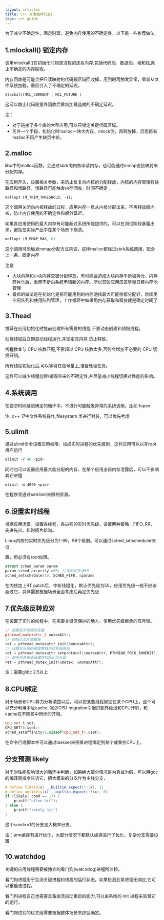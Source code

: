 ```yaml
---
layout: articles
title: C++ 开发推荐tips
tags: c++ guide
---
```



为了减少不确定性，固定时延，避免内存使用的不确定性，以下是一些推荐做法。

## 1.mlockall() 锁定内存
调用mlockall()在初始化时锁定进程的虚拟内存,包括代码段、数据段、堆和栈,防止不确定的内存回收。


内存回收是可能会把只读映射的代码段区域回收掉，用到时再触发异常，重新从文件系统加载，重而引入了不确定的延迟。
```shell
mlockall(MCL_CURRENT | MCL_FUTURE )
```
这可以防止代码段意外回收后重新加载造成的不确定延迟。




注：
- 对于链接了多个库的大型应用,可以只锁定关键代码区域。
- 另外一个手段，初始化时malloc一块大内存，mlock住，再释放掉，后面再有malloc不再产生缺页中断。

## 2.malloc

libc中的malloc函数，会通过sbrk向内核申请内存，也可能通过mmap直接映射来分配内存。

在应用开头，设置相关参数，来防止反复向内核的分配释放，内核的内存管理有快路径和慢路径，慢路径可能触发内存回收，时间不确定 。
```shell
mallopt (M_TRIM_THRESHOLD, -1);
```
这个调用关闭向内核释放的过程，应用内存一旦从内核分配出来，不再释放回内核，防止内存使用的不确定性和额外延迟。

如果各应用使用的最大内存有可能超过系统所能提供的，可以在测试阶段暴露出来，避免在实际产品中在某个场景下崩溃。

```cpp
mallopt (M_MMAP_MAX, 0)
```
这个调用可能触发mmap分配方式禁调，这样malloc都经过sbrk系统调用，配合上一条，固定内存


注意
- 大块内存和小块内存交错分配释放，有可能会造成大块内存不断被拆分，内存碎片化后，重而不断向系统申请新的内存。所以驾驶应用应该尽量自建内存池管理
- 最优的做法是在初始化是把可能用到的内存池按最大可能性都分配好，后续用空闲队列和使用队列管理，工作循环中如果用内存获取和释放就是确定时间了


## 3.Thead

推荐在应用初始化时提前创建所有需要的线程,不要动态创建和销毁线程。

创建线程后立即启动线程运行,并锁定其内存,防止释放。

线程数宜与 CPU 核数匹配,不要超过 CPU 核数太多,否则会增加不必要的 CPU 切换开销。

所有线程初始化后,可以等待在信号量上,准备处理任务。

这样可以减少线程创建/销毁带来的不确定性,并尽量减小线程切换对性能的影响。

## 4.系统调用

在要求时间延迟确定的循环中，不进行可能触发异常的系统调用，比如 fopen

注:  c++ 17中文件系统操作,filesystem 类进行封装，可以优先考虑
## 5.ulimit

通过ulimit命令设置应用权限，设成实时进程的优先级别，这样应用可以以非root用户运行
```cpp
ulimit -r 40 <pid>
```
同时也可以设置应用最大能分配的内存，在某个应用出错内存泄露后，可以不影响其它进程

```shell
ulimit -m 4096 <pid>
```
在程序里通过setrlimit来限制资源。

## 6.设置实时线程

根据应用场景，设置各线程，各进程的实时优先级，设置两种策略：FIFO, RR，先进先出，和时间片轮询。

Linux内核的实时优先级分为1-99，99个级别。可以通过sched_setscheduler来设

置，但必须有root权限。
```cpp
struct sched_param param
param.sched_priority =50; //实时优先级50
sched_setscheduler(0, SCHED_FIFO, &param)
```

在内核加上RT patch后，中断线程化，默认优先级为50，应用优先级一般不应该超过它，具体需要根据场景全面考虑后再定优先级

## 7.优先级反转应对

在设置了实时的线程中，在需要关键区保护的地方，使用优先级继承的互斥锁。
```cpp
// 创建互斥锁属性变量
pthread_mutexattr_t mutexAttr; 
// 初始化互斥锁属性
ret = pthread_mutexattr_init(&mutexAttr);
// 设置互斥锁的调度策略为优先级继承
ret = pthread_mutexattr_setprotocol(&mutexAttr, PTHREAD_PRIO_INHERIT);
// 使用优先级继承属性初始化互斥锁
ret = pthread_mutex_init(&mutex, &mutexAttr);
```
注：需要glibc 2.5以上


## 8.CPU绑定

对于场景和CPU算力分析清楚以后，可以把某些线程绑定在某个CPU上，这个可以充分利用本址cache, 减少CPU migration引起的额外延迟和CPU开销，和cache在不同核中同步的开销。
```cpp
cpu_set_t set;
CPU_SET(0,&set);
sched_setaffinity(0,sizeof(cpu_set_t),&set);
```
在命令行或脚本中可以通过taskset来把某进程绑定到某个或某些CPU上。
## 分支预测 likely

对于对性能影响很大的循环中判断，如果绝大部分情况是为真或为假，可以用gcc的编译器指令告诉它，把大概率的分支作为主线分支，
```cpp
# define likely(x) __builtin_expect(!!(x), 1)
# define unlikely(x) __builtin_expect(!!(x), 0)
if (likely( cond == 1)) {
    printf("often hit");
} else {
    printf("rarely hit")
}
```
这个cond==1的分支是大概率分支。

注：arm编译有进行优化，大部分情况下都默认编译进行了优化，复杂分支需要设置
## 10.watchdog
关键的应用线程需要被独立的看门狗(watchdog)进程所监控。

看门狗进程用于监测关键进程和线程的运行状态。如果检测到某进程无响应,它可以重启该进程。

看门狗进程自己也需要具备崩溃自动重启的能力,可以由系统的 init 进程来监督它的运行。

看门狗进程的优先级需要根据整体场景来综合确定。